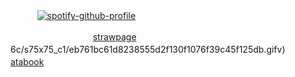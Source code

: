 ㅤㅤㅤ  [![spotify-github-profile](https://spotify-github-profile.kittinanx.com/api/view?uid=wjdes5kajmt1gqhbzctuzbgid&cover_image=true&theme=novatorem&show_offline=false&background_color=121212&interchange=false&bar_color=53b14f&bar_color_cover=false)](https://spotify-github-profile.kittinanx.com/api/view?uid=wjdes5kajmt1gqhbzctuzbgid&redirect=true)
 ㅤㅤ

ㅤㅤㅤ ㅤㅤ  ㅤㅤㅤ ㅤ [strawpage](https://ji9miowmeo.straw.page/) ㅤ    6c/s75x75_c1/eb761bc61d8238555d2f130f1076f39c45f125db.gifv)ㅤ[atabook](https://beomran.atabook.org/) 
  ㅤ ㅤ ㅤ ㅤ

 ㅤㅤㅤ ㅤㅤ  
 
  ㅤㅤ  ㅤㅤ  ㅤㅤ  ㅤㅤ 
  
